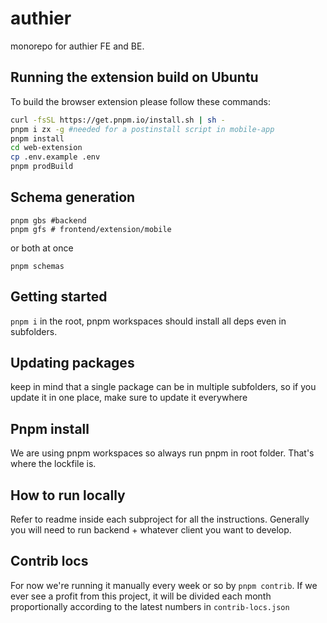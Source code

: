 # authier

monorepo for authier FE and BE.

## Running the extension build on Ubuntu

To build the browser extension please follow these commands:

```bash
curl -fsSL https://get.pnpm.io/install.sh | sh -
pnpm i zx -g #needed for a postinstall script in mobile-app
pnpm install
cd web-extension
cp .env.example .env
pnpm prodBuild
```

## Schema generation

```shell
pnpm gbs #backend
pnpm gfs # frontend/extension/mobile
```

or both at once

```shell
pnpm schemas
```

## Getting started

`pnpm i` in the root, pnpm workspaces should install all deps even in subfolders.

## Updating packages

keep in mind that a single package can be in multiple subfolders, so if you update it in one place, make sure to update it everywhere

## Pnpm install

We are using pnpm workspaces so always run pnpm in root folder. That's where the lockfile is.

## How to run locally

Refer to readme inside each subproject for all the instructions. Generally you will need to run backend + whatever client you want to develop.

## Contrib locs

For now we're running it manually every week or so by `pnpm contrib`. If we ever see a profit from this project, it will be divided each month proportionally according to the latest numbers in `contrib-locs.json`
